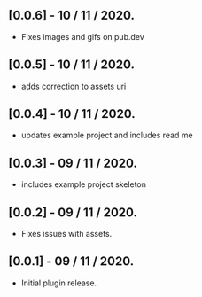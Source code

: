 ## [0.0.6] - 10 / 11 / 2020.

* Fixes images and gifs on pub.dev

## [0.0.5] - 10 / 11 / 2020.

* adds correction to assets uri

## [0.0.4] - 10 / 11 / 2020.

* updates example project and includes read me

## [0.0.3] - 09 / 11 / 2020.

* includes example project skeleton


## [0.0.2] - 09 / 11 / 2020.

* Fixes issues with assets.


## [0.0.1] - 09 / 11 / 2020.

* Initial plugin release.
